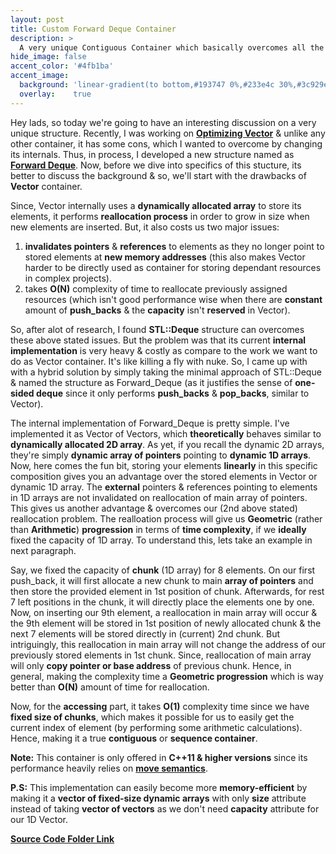 ```yaml
---
layout: post
title: Custom Forward Deque Container
description: >
  A very unique Contiguous Container which basically overcomes all the reallocation problems of Vector Container in C++.
hide_image: false
accent_color: '#4fb1ba'
accent_image:
  background: 'linear-gradient(to bottom,#193747 0%,#233e4c 30%,#3c929e 50%,#d5d5d4 70%,#cdccc8 100%)'
  overlay:    true
---
```


Hey lads, so today we're going to have an interesting discussion on a very unique structure. Recently, I was working on [**Optimizing Vector**](https://hypertextassassin0273.github.io/blog-posts/2021-03-25-optimized-minimal-custom-vector-container) & unlike any other container, it has some cons, which I wanted to overcome by changing its internals. Thus, in process, I developed a new structure named as [**Forward Deque**](https://github.com/HypertextAssassin0273/Data_Structures_in_Cpp/blob/main/Native_Data_Structures/Contiguous_Structures/Forward_Deque.hpp). Now, before we dive into specifics of this stucture, its better to discuss the background & so, we'll start with the drawbacks of **Vector** container.

Since, Vector internally uses a **dynamically allocated array** to store its elements, it performs **reallocation process** in order to grow in size when new elements are inserted. But, it also costs us two major issues:

1. **invalidates pointers** & **references** to elements as they no longer point to stored elements at **new memory addresses** (this also makes Vector harder to be directly used as container for storing dependant resources in complex projects).
2. takes **O(N)** complexity of time to reallocate previously assigned resources (which isn't good performance wise when there are **constant** amount of **push_backs** & the **capacity** isn't **reserved** in Vector).

So, after alot of research, I found **STL::Deque** structure can overcomes these above stated issues. But the problem was that its current **internal implementation** is very heavy & costly as compare to the work we want to do as Vector container. It's like killing a fly with nuke. So, I came up with with a hybrid solution by simply taking the minimal approach of STL::Deque & named the structure as Forward_Deque (as it justifies the sense of **one-sided deque** since it only performs **push_backs** & **pop_backs**, similar to Vector).

The internal implementation of Forward_Deque is pretty simple. I've implemented it as Vector of Vectors, which **theoretically** behaves similar to **dynamically allocated 2D array**. As yet, if you recall the dynamic 2D arrays, they're simply **dynamic array of pointers** pointing to **dynamic 1D arrays**. Now, here comes the fun bit, storing your elements **linearly** in this specific composition gives you an advantage over the stored elements in Vector or dynamic 1D array. The **external** pointers & references pointing to elements in 1D arrays are not invalidated on reallocation of main array of pointers. This gives us another advantage & overcomes our (2nd above stated) reallocation problem. The realloation process will give us **Geometric** (rather than **Arithmetic**) **progression** in terms of **time complexity**, if we **ideally** fixed the capacity of 1D array. To understand this, lets take an example in next paragraph.

Say, we fixed the capacity of **chunk** (1D array) for 8 elements. On our first push_back, it will first allocate a new chunk to main **array of pointers** and then store the provided element in 1st position of chunk. Afterwards, for rest 7 left positions in the chunk, it will directly place the elements one by one. Now, on inserting our 9th element, a reallocation in main array will occur & the 9th element will be stored in 1st position of newly allocated chunk & the next 7 elements will be stored directly in (current) 2nd chunk. But intriguingly, this reallocation in main array will not change the address of our previously stored elements in 1st chunk. Since, reallocation of main array will only **copy pointer or base address** of previous chunk. Hence, in general, making the complexity time a **Geometric progression** which is way better than **O(N)** amount of time for reallocation.

Now, for the **accessing** part, it takes **O(1)** complexity time since we have **fixed size of chunks**, which makes it possible for us to easily get the current index of element (by performing some arithmetic calculations). Hence, making it a true **contiguous** or **sequence container**.

**Note:** This container is only offered in **C++11 & higher versions** since its performance heavily relies on [**move semantics**](https://www.internalpointers.com/post/c-rvalue-references-and-move-semantics-beginners).

**P.S:** This implementation can easily become more **memory-efficient** by making it a **vector of fixed-size dynamic arrays** with only **size** attribute instead of taking **vector of vectors** as we don't need **capacity** attribute for our 1D Vector.

[**Source Code Folder Link**](https://github.com/HypertextAssassin0273/Data_Structures_in_Cpp/tree/main/Native_Data_Structures/Contiguous_Structures)
